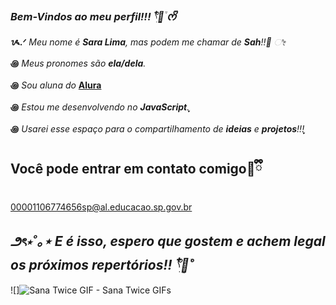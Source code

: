 ### _Bem-Vindos ao meu perfil!!! 𓍢ִ໋🌷͙֒ ᰔᩚ_

**ᝰ.ᐟ** _Meu nome é **Sara Lima**, mas podem me chamar de **Sah**!!💌 ೀ_

  **꩜** _Meus pronomes são **ela/dela**._
  
  **꩜** _Sou aluna do_ [**Alura**](https://www.alura.com.br) 

  **꩜** _Estou me desenvolvendo no **JavaScript**.ֶָ֢_

  **꩜** _Usarei esse espaço para o compartilhamento de **ideias** e **projetos**!!!ֶָ֢_

  ## Você pode entrar em contato comigo🍰ྀི

  00001106774656sp@al.educacao.sp.gov.br


 ## _**౨ৎ⋆˚｡⋆** E é isso, espero que gostem e achem legal os próximos repertórios!! **𓍢ִ໋🌷͙֒˚**_



 ![]<img src="https://media1.tenor.com/m/zgJro5b9dnwAAAAd/sana-twice.gif" alt="Sana Twice GIF - Sana Twice GIFs"/>
